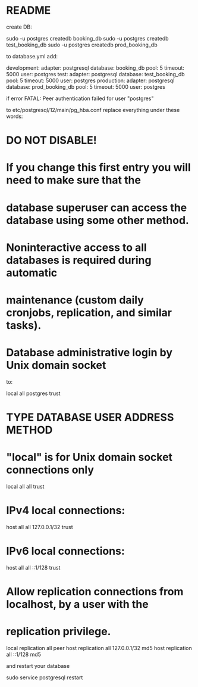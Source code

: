 # README

create DB:

sudo -u postgres createdb booking_db
sudo -u postgres createdb test_booking_db
sudo -u postgres createdb prod_booking_db


to database.yml add:

development:
  adapter: postgresql
  database: booking_db
  pool: 5
  timeout: 5000
  user: postgres
test:
  adapter: postgresql
  database: test_booking_db
  pool: 5
  timeout: 5000
  user: postgres
production:
  adapter: postgresql
  database: prod_booking_db
  pool: 5
  timeout: 5000
  user: postgres


if error 
FATAL: Peer authentication failed for user "postgres"

to etc/postgresql/12/main/pg_hba.conf replace everything under these words:
# DO NOT DISABLE!
# If you change this first entry you will need to make sure that the
# database superuser can access the database using some other method.
# Noninteractive access to all databases is required during automatic
# maintenance (custom daily cronjobs, replication, and similar tasks).
#
# Database administrative login by Unix domain socket

to:

local  all       postgres                trust
# TYPE DATABASE    USER      ADDRESS         METHOD
# "local" is for Unix domain socket connections only
local  all       all                   trust
# IPv4 local connections:
host  all       all       127.0.0.1/32      trust
# IPv6 local connections:
host  all       all       ::1/128         trust
# Allow replication connections from localhost, by a user with the
# replication privilege.
local  replication   all                   peer
host  replication   all       127.0.0.1/32      md5
host  replication   all       ::1/128         md5


and restart your database

sudo service postgresql restart


